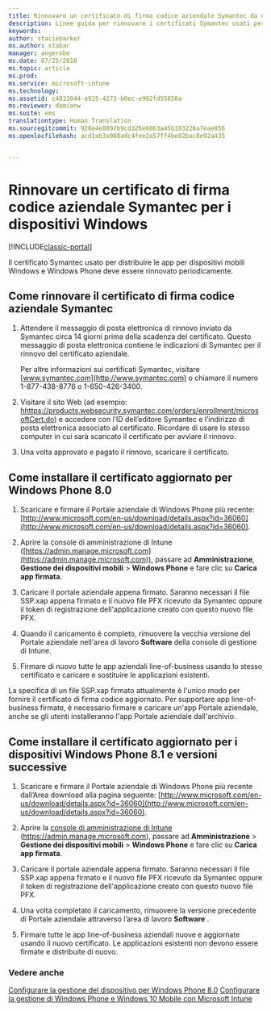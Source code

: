 ```yaml
---
title: Rinnovare un certificato di firma codice aziendale Symantec da usare con Intune | Documentazione Microsoft
description: Linee guida per rinnovare i certificati Symantec usati per gestire alcuni dispositivi mobili Windows e Windows Phone
keywords: 
author: staciebarker
ms.author: stabar
manager: angerobe
ms.date: 07/25/2016
ms.topic: article
ms.prod: 
ms.service: microsoft-intune
ms.technology: 
ms.assetid: c4813044-a925-4273-b0ec-e992fd55850a
ms.reviewer: damionw
ms.suite: ems
translationtype: Human Translation
ms.sourcegitcommit: 928e4e8097b9cd326e0863a45b183226a7eae056
ms.openlocfilehash: acd1ab3a988adc4fee2a57ff4be82bac8e92a435


---
```


# <a name="renew-a-symantec-enterprise-code-signing-certificate-for-windows-devices"></a>Rinnovare un certificato di firma codice aziendale Symantec per i dispositivi Windows

[!INCLUDE[classic-portal](../includes/classic-portal.md)]

Il certificato Symantec usato per distribuire le app per dispositivi mobili Windows e Windows Phone deve essere rinnovato periodicamente.

## <a name="how-to-renew-the-symantec-enterprise-code-signing-certificate"></a>Come rinnovare il certificato di firma codice aziendale Symantec

1.  Attendere il messaggio di posta elettronica di rinnovo inviato da Symantec circa 14 giorni prima della scadenza del certificato. Questo messaggio di posta elettronica contiene le indicazioni di Symantec per il rinnovo del certificato aziendale.

    Per altre informazioni sui certificati Symantec, visitare [www.symantec.com](http://www.symantec.com) o chiamare il numero 1-877-438-8776 o 1-650-426-3400.

2.  Visitare il sito Web (ad esempio: [hhttps://products.websecurity.symantec.com/orders/enrollment/microsoftCert.do](https://products.websecurity.symantec.com/orders/enrollment/microsoftCert.do)) e accedere con l’ID dell’editore Symantec e l’indirizzo di posta elettronica associato al certificato. Ricordare di usare lo stesso computer in cui sarà scaricato il certificato per avviare il rinnovo.

3.  Una volta approvato e pagato il rinnovo, scaricare il certificato.

## <a name="how-to-install-the-updated-certificate-for-windows-phone-80"></a>Come installare il certificato aggiornato per Windows Phone 8.0

1.  Scaricare e firmare il Portale aziendale di Windows Phone più recente: [http://www.microsoft.com/en-us/download/details.aspx?id=36060](http://www.microsoft.com/en-us/download/details.aspx?id=36060).

2.  Aprire la console di amministrazione di Intune ([https://admin.manage.microsoft.com](https://admin.manage.microsoft.com)), passare ad **Amministrazione**, **Gestione dei dispositivi mobili** &gt; **Windows Phone** e fare clic su **Carica app firmata**.

3.  Caricare il portale aziendale appena firmato. Saranno necessari il file SSP.xap appena firmato e il nuovo file PFX ricevuto da Symantec oppure il token di registrazione dell'applicazione creato con questo nuovo file PFX.

4.  Quando il caricamento è completo, rimuovere la vecchia versione del Portale aziendale nell'area di lavoro **Software** della console di gestione di Intune.

5.  Firmare di nuovo tutte le app aziendali line-of-business usando lo stesso certificato e caricare e sostituire le applicazioni esistenti.

La specifica di un file SSP.xap firmato attualmente è l'unico modo per fornire il certificato di firma codice aggiornato. Per supportare app line-of-business firmate, è necessario firmare e caricare un'app Portale aziendale, anche se gli utenti installeranno l'app Portale aziendale dall'archivio.

## <a name="how-to-install-the-updated-certificate-for-windows-phone-81-and-later-devices"></a>Come installare il certificato aggiornato per i dispositivi Windows Phone 8.1 e versioni successive

1.  Scaricare e firmare il Portale aziendale di Windows Phone più recente dall’Area download alla pagina seguente: [http://www.microsoft.com/en-us/download/details.aspx?id=36060](http://www.microsoft.com/en-us/download/details.aspx?id=36060).

2.  Aprire la [console di amministrazione di Intune](https://admin.manage.microsoft.com) (https://admin.manage.microsoft.com), passare ad **Amministrazione** &gt; **Gestione dei dispositivi mobili** &gt; **Windows Phone** e fare clic su **Carica app firmata**.

3.  Caricare il portale aziendale appena firmato. Saranno necessari il file SSP.xap appena firmato e il nuovo file PFX ricevuto da Symantec oppure il token di registrazione dell'applicazione creato con questo nuovo file PFX.

4.  Una volta completato il caricamento, rimuovere la versione precedente di Portale aziendale attraverso l’area di lavoro **Software**  .

5.  Firmare tutte le app line-of-business aziendali nuove e aggiornate usando il nuovo certificato. Le applicazioni esistenti non devono essere firmate e distribuite di nuovo.


### <a name="see-also"></a>Vedere anche
[Configurare la gestione del dispositivo per Windows Phone 8.0](set-up-windows-phone-8.0-management-with-microsoft-intune.md)
[Configurare la gestione di Windows Phone e Windows 10 Mobile con Microsoft Intune](set-up-windows-phone-management-with-microsoft-intune.md)



<!--HONumber=Dec16_HO2-->


